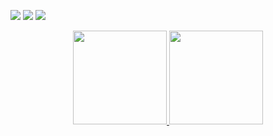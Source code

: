 <p
  <a href="https://discord.com/users/790771891597738004"><img src="https://img.shields.io/badge/Tedoa%20-7289DA.svg?&style=for-the-badge&logo=discord&logoColor=Blue"></a>
  <a href="https://github.com/Tedoa0"><img src="https://img.shields.io/badge/Tedoa%20-1d202b.svg?&style=for-the-badge&logo=github&logoColor=Blue"></a>
 <a href="https://www.instagram.com/tedoa0*/" target"blank_"><img src="https://img.shields.io/badge/Tedos%20-DC3175.svg?&style=for-the-badge&logo=instagram&logoColor=Blue">
</p>

<div align = "center">
<img src = "https://github-readme-stats.vercel.app/api?username=Tedoai&show_icons=true&theme=tokyonight" width = "% 100" height = "150px" />
<img src = "https://github-readme-stats.vercel.app/api/top-langs/?username=kholdjs&layout=compact&theme=tokyonight" width = "% 100" height = "150px"  />
</div>
